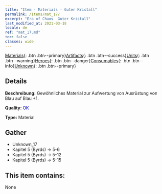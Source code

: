 ```yaml
---
title: "Item - Materials - Guter Kristall"
permalink: /Items/mat_17/
excerpt: "Era of Chaos  Guter Kristall"
last_modified_at: 2021-03-18
locale: de
ref: "mat_17.md"
toc: false
classes: wide
---
```

 [Materials](/de/Items/){: .btn .btn--primary}[Artifacts](/de/Items/Artifacts/){: .btn .btn--success}[Units](/de/Items/Units/){: .btn .btn--warning}[Heroes](/de/Items/Heroes/){: .btn .btn--danger}[Consumables](/de/Items/Consumables/){: .btn .btn--info}[Unknown](/de/Items/Unknown/){: .btn .btn--primary}

## Details
 **Beschreibung:** Gewöhnliches Material zur Aufwertung von Ausrüstung von Blau auf Blau +1.

 **Quality:** <span style="color: #0000CD">OK</span>

 **Type:** Material

## Gather

*    Unknown_17 
*    Kapitel 5 (Byrds) -> 5-6 
*    Kapitel 5 (Byrds) -> 5-12 
*    Kapitel 5 (Byrds) -> 5-15 

## This item contains:

  None

